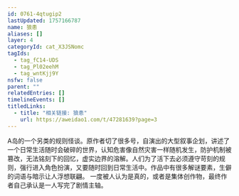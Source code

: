 ```yaml
---
id: 0761-4qtugip2
lastUpdated: 1757166787
name: 狼患
aliases: []
layer: 4
categoryId: cat_X3JSNomc
tagIds:
  - tag_fC14-UDS
  - tag_Pl02eehM
  - tag_wntKjj9Y
nsfw: false
parent: ""
relatedEntries: []
timelineEvents: []
titledLinks:
  - title: "相关链接: 狼患"
    url: https://aweidao1.com/t/47281639?page=3
---
```


A岛的一个另类的规则怪谈。原作者切了很多号，自演出的大型叙事企划，讲述了一个日常生活随时会破碎的世界，认知危害像自然灾害一样随机发生，防护机制被篡改，无法铭刻下的回忆，虚实边界的溶解。人们为了活下去必须遵守苛刻的规则，强行进入角色扮演，又要随时回到日常生活中。作品中有很多解谜要素，生僻的词语与暗示让人浮想联翩。 一度被人认为是真的，或者是集体创作物，最终作者自己承认是一人写完了剧情主轴。